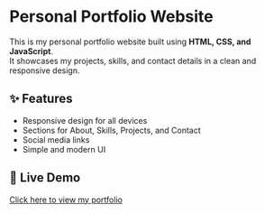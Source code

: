 # Personal Portfolio Website

This is my personal portfolio website built using **HTML, CSS, and JavaScript**.  
It showcases my projects, skills, and contact details in a clean and responsive design.

## ✨ Features
- Responsive design for all devices
- Sections for About, Skills, Projects, and Contact
- Social media links
- Simple and modern UI
## 🚀 Live Demo
[Click here to view my portfolio](https://your-portfolio-link.com)
